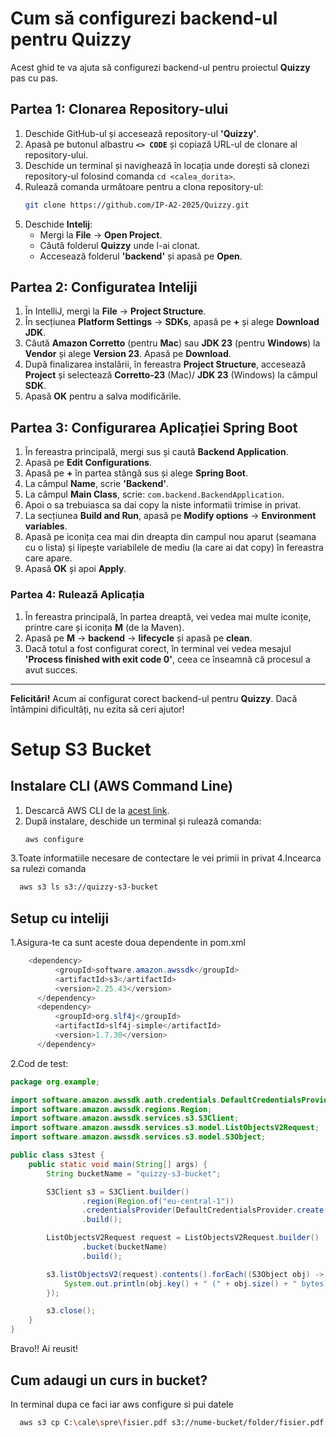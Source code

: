 # Cum să configurezi backend-ul pentru **Quizzy**

Acest ghid te va ajuta să configurezi backend-ul pentru proiectul **Quizzy** pas cu pas.

## Partea 1: Clonarea Repository-ului

1. Deschide GitHub-ul și accesează repository-ul **'Quizzy'**.
2. Apasă pe butonul albastru **`<> CODE`** și copiază URL-ul de clonare al repository-ului.
3. Deschide un terminal și navighează în locația unde dorești să clonezi repository-ul folosind comanda `cd <calea_dorita>`.
4. Rulează comanda următoare pentru a clona repository-ul:
   ```bash
   git clone https://github.com/IP-A2-2025/Quizzy.git
5. Deschide **Intelij**:
   - Mergi la **File** -> **Open Project**.
   - Căută folderul **Quizzy** unde l-ai clonat.
   - Accesează folderul **'backend'** și apasă pe **Open**.
  
## Partea 2: Configuratea Inteliji
1. În IntelliJ, mergi la **File** -> **Project Structure**.
2. În secțiunea **Platform Settings** -> **SDKs**, apasă pe **+** și alege **Download JDK**.
3. Căută **Amazon Corretto** (pentru **Mac**) sau **JDK 23** (pentru **Windows**) la **Vendor** și alege **Version 23**. Apasă pe **Download**.
4. După finalizarea instalării, în fereastra **Project Structure**, accesează **Project** și selectează **Corretto-23** (Mac)/ **JDK 23** (Windows) la câmpul **SDK**.
5. Apasă **OK** pentru a salva modificările.

## Partea 3: Configurarea Aplicației Spring Boot
1. În fereastra principală, mergi sus și caută **Backend Application**.
2. Apasă pe **Edit Configurations**.
3. Apasă pe **+** în partea stângă sus și alege **Spring Boot**.
4. La câmpul **Name**, scrie **'Backend'**.
5. La câmpul **Main Class**, scrie: `com.backend.BackendApplication`.
6. Apoi o sa trebuiasca sa dai copy la niste informatii trimise in privat.
7. La secțiunea **Build and Run**, apasă pe **Modify options** -> **Environment variables**.
8. Apasă pe iconița cea mai din dreapta din campul nou aparut (seamana cu o lista) și lipește variabilele de mediu (la care ai dat copy) în fereastra care apare.
9. Apasă **OK** și apoi **Apply**.

### Partea 4: Rulează Aplicația
1. În fereastra principală, în partea dreaptă, vei vedea mai multe iconițe, printre care și iconița **M** (de la Maven).
2. Apasă pe **M** -> **backend** -> **lifecycle** și apasă pe **clean**.
3. Dacă totul a fost configurat corect, în terminal vei vedea mesajul **'Process finished with exit code 0'**, ceea ce înseamnă că procesul a avut succes.

---

**Felicitări!** Acum ai configurat corect backend-ul pentru **Quizzy**. Dacă întâmpini dificultăți, nu ezita să ceri ajutor!


# Setup S3 Bucket

## Instalare CLI (AWS Command Line)

1. Descarcă AWS CLI de la [acest link](https://awscli.amazonaws.com/AWSCLIV2.msi).
2. După instalare, deschide un terminal și rulează comanda:
   ```bash
   aws configure
3.Toate informatiile necesare de contectare le vei primii in privat
4.Incearca sa rulezi comanda 
 ```bash
   aws s3 ls s3://quizzy-s3-bucket
```
## Setup cu inteliji

1.Asigura-te ca sunt aceste doua dependente in pom.xml
 ```java
     <dependency>
           <groupId>software.amazon.awssdk</groupId>
           <artifactId>s3</artifactId>
           <version>2.25.43</version>
       </dependency>
       <dependency>
           <groupId>org.slf4j</groupId>
           <artifactId>slf4j-simple</artifactId>
           <version>1.7.30</version>
       </dependency>
```
2.Cod de test:
```java
package org.example;

import software.amazon.awssdk.auth.credentials.DefaultCredentialsProvider;
import software.amazon.awssdk.regions.Region;
import software.amazon.awssdk.services.s3.S3Client;
import software.amazon.awssdk.services.s3.model.ListObjectsV2Request;
import software.amazon.awssdk.services.s3.model.S3Object;

public class s3test {
    public static void main(String[] args) {
        String bucketName = "quizzy-s3-bucket";

        S3Client s3 = S3Client.builder()
                .region(Region.of("eu-central-1"))
                .credentialsProvider(DefaultCredentialsProvider.create())
                .build();

        ListObjectsV2Request request = ListObjectsV2Request.builder()
                .bucket(bucketName)
                .build();

        s3.listObjectsV2(request).contents().forEach((S3Object obj) -> {
            System.out.println(obj.key() + " (" + obj.size() + " bytes)");
        });

        s3.close();
    }
}
```
Bravo!! Ai reusit!
## Cum adaugi un curs in bucket?
 In terminal dupa ce faci iar aws configure si pui datele
  ```bash
    aws s3 cp C:\cale\spre\fisier.pdf s3://nume-bucket/folder/fisier.pdf
```

